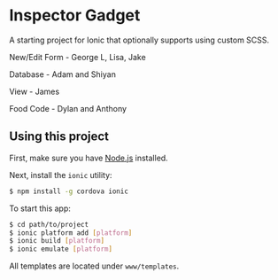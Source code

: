 # Inspector Gadget

A starting project for Ionic that optionally supports using custom SCSS.

New/Edit Form - George L, Lisa, Jake

Database - Adam and Shiyan

View - James

Food Code - Dylan and Anthony

## Using this project
First, make sure you have [Node.js](https://nodejs.org/en/) installed.

Next, install the `ionic` utility:
```bash
$ npm install -g cordova ionic
```

To start this app:
```bash
$ cd path/to/project
$ ionic platform add [platform]
$ ionic build [platform]
$ ionic emulate [platform]
```

All templates are located under `www/templates`.

